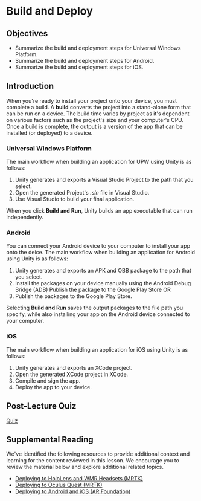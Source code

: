 # Build and Deploy

## Objectives

- Summarize the build and deployment steps for Universal Windows Platform.
- Summarize the build and deployment steps for Android.
- Summarize the build and deployment steps for iOS.

## Introduction

When you're ready to install your project onto your device, you must complete a build. A **build** converts the project into a stand-alone form that can be run on a device. The build time varies by project as it's dependent on various factors such as the project's size and your computer's CPU. Once a build is complete, the output is a version of the app that can be installed (or deployed) to a device.

### Universal Windows Platform

The main workflow when building an application for UPW using Unity is as follows:

1. Unity generates and exports a Visual Studio Project to the path that you select.
1. Open the generated Project's *.sln* file in Visual Studio.
1. Use Visual Studio to build your final application.

When you click **Build and Run**, Unity builds an app executable that can run independently.

### Android

You can connect your Android device to your computer to install your app onto the deice. The main workflow when building an application for Android using Unity is as follows:

1. Unity generates and exports an APK and OBB package to the path that you select.
1. Install the packages on your device manually using the Android Debug Bridge (ADB) Publish the package to the Google Play Store OR
1. Publish the packages to the Google Play Store.

Selecting **Build and Run** saves the output packages to the file path you specify, while also installing your app on the Android device connected to your computer.

### iOS

The main workflow when building an application for iOS using Unity is as follows:

1. Unity generates and exports an XCode project.
1. Open the generated XCode project in XCode.
1. Compile and sign the app.
1. Deploy the app to your device.

## Post-Lecture Quiz

[Quiz](link-to-quiz-app)

## Supplemental Reading

We've identified the following resources to provide additional context and learning for the content reviewed in this lesson. We encourage you to review the material below and explore additional related topics.

- [Deploying to HoloLens and WMR Headsets (MRTK)](https://docs.microsoft.com/windows/mixed-reality/mrtk-unity/supported-devices/wmr-mrtk?view=mrtkunity-2021-05)
- [Deploying to Oculus Quest (MRTK)](https://docs.microsoft.com/windows/mixed-reality/mrtk-unity/supported-devices/oculus-quest-mrtk?view=mrtkunity-2021-05)
- [Deploying to Android and iOS (AR Foundation)](https://docs.microsoft.com/windows/mixed-reality/mrtk-unity/supported-devices/using-ar-foundation?view=mrtkunity-2021-05)